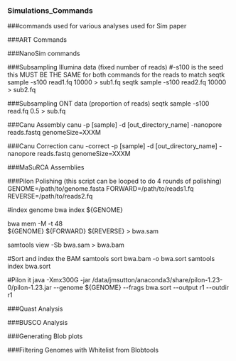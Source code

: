 ### Simulations_Commands
###commands used for various analyses used for Sim paper 

###ART Commands

###NanoSim commands

###Subsampling Illumina data (fixed number of reads)
#-s100 is the seed this MUST BE THE SAME for both commands for the reads to match
seqtk sample -s100 read1.fq 10000 > sub1.fq
seqtk sample -s100 read2.fq 10000 > sub2.fq

###Subsampling ONT data (proportion of reads)
seqtk sample -s100 read.fq 0.5 > sub.fq

###Canu Assembly
canu -p [sample] -d [out_directory_name] -nanopore reads.fastq genomeSize=XXXM

###Canu Correction
canu -correct -p [sample] -d [out_directory_name] -nanopore reads.fastq genomeSize=XXXM

###MaSuRCA Assemblies 

###Pilon Polishing (this script can be looped to do 4 rounds of polishing)  
GENOME=/path/to/genome.fasta
FORWARD=/path/to/reads1.fq
REVERSE=/path/to/reads2.fq


#index genome
bwa index ${GENOME}
    
bwa mem -M -t 48 \
         	${GENOME} ${FORWARD} ${REVERSE} > bwa.sam

samtools view -Sb bwa.sam  > bwa.bam         	

#Sort and index the BAM
samtools sort bwa.bam -o bwa.sort
samtools index bwa.sort

#Pilon it 
java -Xmx300G -jar /data/jmsutton/anaconda3/share/pilon-1.23-0/pilon-1.23.jar --genome ${GENOME}  --frags  bwa.sort --output r1 --outdir r1

###Quast Analysis

###BUSCO Analysis

###Generating Blob plots 


###Filtering Genomes with Whitelist from Blobtools 
